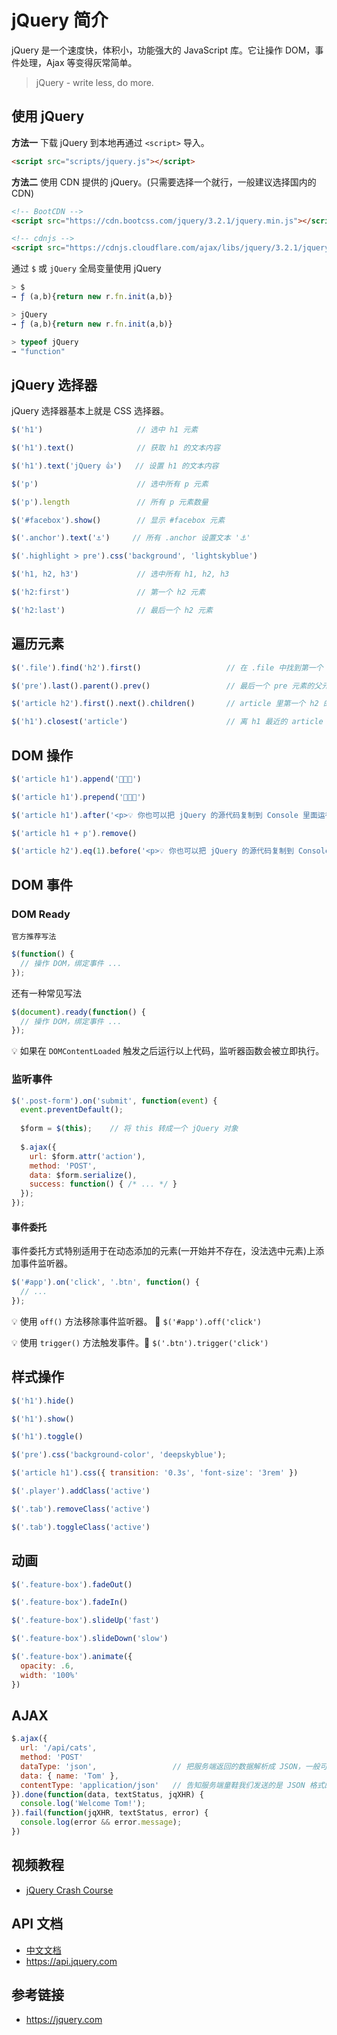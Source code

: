 # jQuery 简介

jQuery 是一个速度快，体积小，功能强大的 JavaScript 库。它让操作 DOM，事件处理，Ajax 等变得灰常简单。

> jQuery - write less, do more.

## 使用 jQuery
**方法一** 下载 jQuery 到本地再通过 `<script>` 导入。
```html
<script src="scripts/jquery.js"></script>
```
**方法二** 使用 CDN 提供的 jQuery。(只需要选择一个就行，一般建议选择国内的 CDN)
```html
<!-- BootCDN -->
<script src="https://cdn.bootcss.com/jquery/3.2.1/jquery.min.js"></script>

<!-- cdnjs -->
<script src="https://cdnjs.cloudflare.com/ajax/libs/jquery/3.2.1/jquery.min.js"></script>
```
通过 `$` 或 `jQuery` 全局变量使用 jQuery
```javascript
> $
→ ƒ (a,b){return new r.fn.init(a,b)}

> jQuery
→ ƒ (a,b){return new r.fn.init(a,b)}

> typeof jQuery
→ "function"
```

## jQuery 选择器
jQuery 选择器基本上就是 CSS 选择器。
```javascript 
$('h1')                     // 选中 h1 元素

$('h1').text()              // 获取 h1 的文本内容

$('h1').text('jQuery 👍')   // 设置 h1 的文本内容

$('p')                      // 选中所有 p 元素

$('p').length               // 所有 p 元素数量

$('#facebox').show()        // 显示 #facebox 元素

$('.anchor').text('⚓️')     // 所有 .anchor 设置文本 '⚓️'

$('.highlight > pre').css('background', 'lightskyblue')

$('h1, h2, h3')             // 选中所有 h1, h2, h3

$('h2:first')               // 第一个 h2 元素

$('h2:last')                // 最后一个 h2 元素
```

## 遍历元素
```javascript
$('.file').find('h2').first()                   // 在 .file 中找到第一个 h2 并获取其中文本内容

$('pre').last().parent().prev()                 // 最后一个 pre 元素的父元素的前一个元素

$('article h2').first().next().children()       // article 里第一个 h2 的下一个元素的子元素

$('h1').closest('article')                      // 离 h1 最近的 article 祖先元素
```

## DOM 操作
```javascript
$('article h1').append('🎈🎈🎈')

$('article h1').prepend('🎉🎉🎉')

$('article h1').after('<p>💡 你也可以把 jQuery 的源代码复制到 Console 里面运行，只是有点麻烦。</p>')

$('article h1 + p').remove()

$('article h2').eq(1).before('<p>💡 你也可以把 jQuery 的源代码复制到 Console 里面运行，只是有点麻烦。</p>')
```

## DOM 事件
### DOM Ready
`官方推荐写法`
```javascript
$(function() {
  // 操作 DOM，绑定事件 ...
});
```
还有一种常见写法
```javascript
$(document).ready(function() {
  // 操作 DOM，绑定事件 ...
});
```
💡 如果在 `DOMContentLoaded` 触发之后运行以上代码，监听器函数会被立即执行。

### 监听事件
```javascript
$('.post-form').on('submit', function(event) {
  event.preventDefault();
  
  $form = $(this);    // 将 this 转成一个 jQuery 对象
  
  $.ajax({
    url: $form.attr('action'),
    method: 'POST',
    data: $form.serialize(),
    success: function() { /* ... */ }
  });
});
```
#### 事件委托
事件委托方式特别适用于在动态添加的元素(一开始并不存在，没法选中元素)上添加事件监听器。
```javascript
$('#app').on('click', '.btn', function() {
  // ...
});
```
💡 使用 `off()` 方法移除事件监听器。 🌰 `$('#app').off('click')`

💡 使用 `trigger()` 方法触发事件。🌰 `$('.btn').trigger('click')`

## 样式操作
```javascript
$('h1').hide()

$('h1').show()

$('h1').toggle()

$('pre').css('background-color', 'deepskyblue');

$('article h1').css({ transition: '0.3s', 'font-size': '3rem' })

$('.player').addClass('active')

$('.tab').removeClass('active')

$('.tab').toggleClass('active')
```

## 动画
```javascript
$('.feature-box').fadeOut()

$('.feature-box').fadeIn()

$('.feature-box').slideUp('fast')

$('.feature-box').slideDown('slow')

$('.feature-box').animate({
  opacity: .6,
  width: '100%'
})
```

## AJAX
```javascript
$.ajax({
  url: '/api/cats',
  method: 'POST'
  dataType: 'json',                 // 把服务端返回的数据解析成 JSON，一般可省略
  data: { name: 'Tom' },
  contentType: 'application/json'   // 告知服务端童鞋我们发送的是 JSON 格式的数据
}).done(function(data, textStatus, jqXHR) {
  console.log('Welcome Tom!');
}).fail(function(jqXHR, textStatus, error) {
  console.log(error && error.message);
})
```

## 视频教程
* [jQuery Crash Course](https://www.youtube.com/playlist?list=PLillGF-RfqbYJVXBgZ_nA7FTAAEpp_IAc)

## API 文档
* [中文文档](http://www.jquery123.com)
* https://api.jquery.com

## 参考链接
* https://jquery.com
